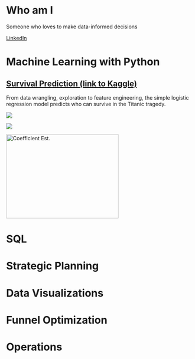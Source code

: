 # Who am I

Someone who loves to make data-informed decisions 

[LinkedIn](https://www.linkedin.com/in/lukehcliu/)

# Machine Learning with Python

## [Survival Prediction (link to Kaggle)](https://www.kaggle.com/skywalkerhc/titanic/machine-learning-for-survival-prediction-2)
From data wrangling, exploration to feature engineering, the simple logistic regression model predicts who can survive in the Titanic tragedy.

![](https://github.com/LukeHC/The-Quantitative-Decision/blob/master/Kaggle/Coefficient%20Est..png)

![](https://assets-cdn.github.com/images/icons/emoji/octocat.png)

<html>
<body>

<img src="https://github.com/LukeHC/The-Quantitative-Decision/blob/master/Kaggle/Coefficient%20Est..png" alt="Coefficient Est." style="width:304px;height:228px;">

</body>
</html>


# SQL

# Strategic Planning

# Data Visualizations
 
# Funnel Optimization

# Operations



